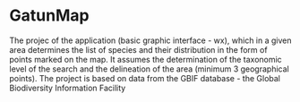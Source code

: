 # GatunMap
The projec of the application (basic graphic interface - wx), which in a given area determines the list of species and their distribution in the form of points marked on the map. It assumes the determination of the taxonomic level of the search and the delineation of the area (minimum 3 geographical points).  The project is based on data from the GBIF database - the Global Biodiversity Information Facility
